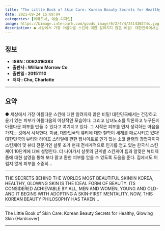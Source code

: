 ```yaml
---
title: "The Little Book of Skin Care: Korean Beauty Secrets for Healthy, Glowing Skin (Hardcover)"
date: 2021-09-24 15:09:04
categories: [외국도서, 예술-디자인]
image: https://bimage.interpark.com/goods_image/6/2/4/4/251436244s.jpg
description: ● 세상에서 가장 아름다운 스킨에 대한 알려지지 않은 비밀! 대한민국에서는 건강하고 윤기 있는 피부가 아름다움의 이상적인 모습이다. 그리고 남녀노소를 막론하고 누구든지 아름다운 피부를 만들 수 있다고 여겨지고 있다. 그 시작은 피부를 먼저 생각하는 마음을 가지는 것에서 시작한다. 지
---
```


## **정보**

- **ISBN : 0062416383**
- **출판사 : William Morrow   Co**
- **출판일 : 20151110**
- **저자 : Cho, Charlotte**

------



## **요약**

●  세상에서 가장 아름다운 스킨에 대한 알려지지 않은 비밀!  대한민국에서는 건강하고 윤기 있는 피부가 아름다움의 이상적인 모습이다. 그리고 남녀노소를 막론하고 누구든지 아름다운 피부를 만들 수 있다고 여겨지고 있다. 그 시작은 피부를 먼저 생각하는 마음을 가지는 것에서 시작한다. 지금, 대한민국의 뷰티에 대한 철학이 세계를 매료시키고 있다!  대한민국의 뷰티와 라이프 스타일에 관한 웹사이트로 인기 있는 소코 글램의 창업자이자 스킨케어 및 뷰티 전문가인 샬롯 조가 현재 전세계적으로 인기를 얻고 있는 한국식 스킨케어 10단계에 대해 설명한다. 더 나아가서 샬롯의 단계별 스킨케어 팁과 알맞은 뷰티제품에 대한 설명을 통해 보다 맑고 환한 피부를 얻을 수 있도록 도움을 준다. 집에서도 어렵지 않게 피부를 소중히...

------

THE SECRETS BEHIND THE WORLDS MOST BEAUTIFUL SKIN!IN KOREA, HEALTHY, GLOWING SKIN IS THE IDEAL FORM OF BEAUTY. ITS CONSIDERED ACHIEVABLE BY ALL, MEN AND WOMEN, YOUNG AND OLD-AND IT BEGINS WITH ADOPTING A SKIN-FIRST MENTALITY. NOW, THIS KOREAN BEAUTY PHILOSOPHY HAS TAKEN... 

------


The Little Book of Skin Care: Korean Beauty Secrets for Healthy, Glowing Skin (Hardcover) 

------


